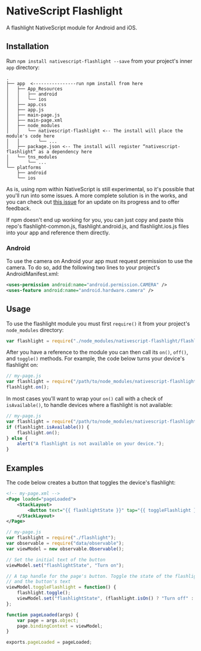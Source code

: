 # NativeScript Flashlight

A flashlight NativeScript module for Android and iOS.

## Installation

Run `npm install nativescript-flashlight --save` from your project's inner `app` directory:

```
.
├── app  <----------------run npm install from here
│   ├── App_Resources
│   │   ├── android
│   │   └── ios
│   ├── app.css
│   ├── app.js
│   ├── main-page.js
│   ├── main-page.xml
│   ├── node_modules
│   │   └── nativescript-flashlight <-- The install will place the module's code here
│   │       └── ...
│   ├── package.json <-- The install will register “nativescript-flashlight” as a dependency here
│   └── tns_modules
│       └── ...
└── platforms
    ├── android
    └── ios
```

As is, using npm within NativeScript is still experimental, so it's possible that you'll run into some issues. A more complete solution is in the works, and you can check out [this issue](https://github.com/NativeScript/nativescript-cli/issues/362) for an update on its progress and to offer feedback.

If npm doesn't end up working for you, you can just copy and paste this repo's flashlight-common.js, flashlight.android.js, and flashlight.ios.js files into your app and reference them directly.

### Android

To use the camera on Android your app must request permission to use the camera. To do so, add the following two lines to your project's AndroidManifest.xml:

```xml
<uses-permission android:name="android.permission.CAMERA" />
<uses-feature android:name="android.hardware.camera" />
```

## Usage

To use the flashlight module you must first `require()` it from your project's `node_modules` directory:

```js
var flashlight = require("./node_modules/nativescript-flashlight/flashlight");
```

After you have a reference to the module you can then call its `on()`, `off()`, and `toggle()` methods. For example, the code below turns your device's flashlight on:

```js
// my-page.js
var flashlight = require("/path/to/node_modules/nativescript-flashlight");
flashlight.on();
```

In most cases you'll want to wrap your `on()` call with a check of `isAvailable()`, to handle devices where a flashlight is not available:

```js
// my-page.js
var flashlight = require("/path/to/node_modules/nativescript-flashlight");
if (flashlight.isAvailable()) {
	flashlight.on();
} else {
	alert("A flashlight is not available on your device.");
}
```

## Examples

The code below creates a button that toggles the device's flashlight:

```xml
<!-- my-page.xml -->
<Page loaded="pageLoaded">
    <StackLayout>
        <Button text="{{ flashlightState }}" tap="{{ toggleFlashlight }}" />
    </StackLayout>
</Page>
```

```js
// my-page.js
var flashlight = require("./flashlight");
var observable = require("data/observable");
var viewModel = new observable.Observable();

// Set the initial text of the button
viewModel.set("flashlightState", "Turn on");

// A tap handle for the page's button. Toggle the state of the flashlight
// and the button's text
viewModel.toggleFlashlight = function() {
    flashlight.toggle();
    viewModel.set("flashlightState", (flashlight.isOn() ? "Turn off" : "Turn on"));
};

function pageLoaded(args) {
    var page = args.object;
    page.bindingContext = viewModel;
}

exports.pageLoaded = pageLoaded;
```
